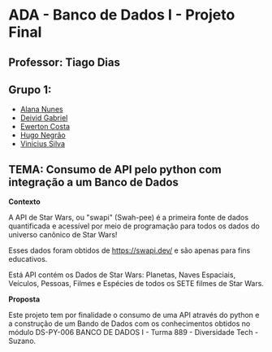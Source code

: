 # ADA - Banco de Dados I - Projeto Final

## Professor: Tiago Dias

## Grupo 1:

* [Alana Nunes](https://github.com/alananunes)
* [Deivid Gabriel](https://github.com/Fukubi)
* [Ewerton Costa](https://github.com/EwertonAvlis)
* [Hugo Negrão](https://github.com/hugonegrao)
* [Vinicius Silva](https://github.com/Vinicius999)

## TEMA: Consumo de API pelo python com integração a um Banco de Dados


**Contexto**

A API de Star Wars, ou "swapi" (Swah-pee) é a primeira fonte de dados quantificada e acessível por meio de programação para todos os dados do universo canônico de Star Wars!

Esses dados foram obtidos de https://swapi.dev/ e são apenas para fins educativos.

Está API contém os Dados de Star Wars: Planetas, Naves Espaciais, Veículos, Pessoas, Filmes e Espécies de todos os SETE filmes de Star Wars.

**Proposta**

Este projeto tem por finalidade o consumo de uma API através do python e a construção de um Bando de Dados com os conhecimentos obtidos no módulo DS-PY-006 BANCO DE DADOS I - Turma 889 - Diversidade Tech - Suzano.
